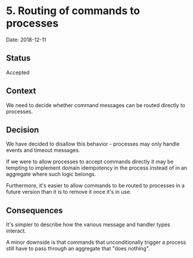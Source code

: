 # 5. Routing of commands to processes

Date: 2018-12-11

## Status

Accepted

## Context

We need to decide whether command messages can be routed directly to processes.

## Decision

We have decided to disallow this behavior - processes may only handle events
and timeout messages.

If we were to allow processes to accept commands directly it may be tempting to
implement domain idempotency in the process instead of in an aggregate where
such logic belongs.

Furthermore, it's easier to allow commands to be routed to processes in a future
version than it is to remove it once it's in use.

## Consequences

It's simpler to describe how the various message and handler types interact.

A minor downside is that commands that unconditionally trigger a process still
have to pass through an aggregate that "does nothing".
